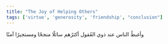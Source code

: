 ```yaml
---
title: "The Joy of Helping Others"
tags: ['virtue', 'generosity', 'friendship', "conclusion"]
---
```


 وأغبطُ الناس عند ذوي العُقول أكثرُهم سائلًا منجحًا ومستجيرًا آمنًا
